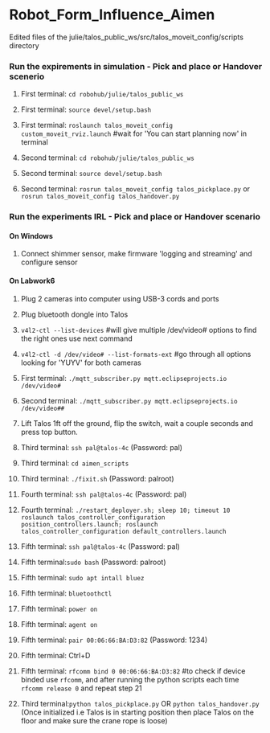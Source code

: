 # Robot_Form_Influence_Aimen
Edited files of the julie/talos_public_ws/src/talos_moveit_config/scripts directory

### Run the expirements in simulation - Pick and place or Handover scenerio
1. First terminal: `cd robohub/julie/talos_public_ws`

2. First terminal: `source devel/setup.bash`
3. First terminal: `roslaunch talos_moveit_config custom_moveit_rviz.launch` #wait for 'You can start planning now' in terminal
4. Second terminal: `cd robohub/julie/talos_public_ws`
5. Second terminal: `source devel/setup.bash`
6. Second terminal: `rosrun talos_moveit_config talos_pickplace.py` or `rosrun talos_moveit_config talos_handover.py`
### Run the experiments IRL - Pick and place or Handover scenario
#### On Windows
1. Connect shimmer sensor, make firmware 'logging and streaming' and configure sensor

#### On Labwork6
1. Plug 2 cameras into computer using USB-3 cords and ports

2. Plug bluetooth dongle into Talos
3. `v4l2-ctl --list-devices` #will give multiple /dev/video# options to find the right ones use next command
4. `v4l2-ctl -d /dev/video# --list-formats-ext` #go through all options looking for 'YUYV' for both cameras
5. First terminal: `./mqtt_subscriber.py mqtt.eclipseprojects.io /dev/video#`
6. Second terminal: `./mqtt_subscriber.py mqtt.eclipseprojects.io /dev/video##`
7. Lift Talos 1ft off the ground, flip the switch, wait a couple seconds and press top button.
8. Third terminal: `ssh pal@talos-4c` (Password: pal)
9. Third terminal: `cd aimen_scripts`
10. Third terminal: `./fixit.sh` (Password: palroot)
11. Fourth terminal: `ssh pal@talos-4c` (Password: pal)
12. Fourth terminal: `./restart_deployer.sh; sleep 10; timeout 10 roslaunch talos_controller_configuration position_controllers.launch; roslaunch talos_controller_configuration default_controllers.launch`
13. Fifth terminal: `ssh pal@talos-4c` (Password: pal)
14. Fifth terminal:`sudo bash` (Password: palroot)
15. Fifth terminal: `sudo apt intall bluez`
16. Fifth terminal: `bluetoothctl`
17. Fifth terminal: `power on`
18. Fifth terminal: `agent on`
19. Fifth terminal: `pair 00:06:66:BA:D3:82` (Password: 1234)
20. Fifth terminal: Ctrl+D
21. Fifth terminal: `rfcomm bind 0 00:06:66:BA:D3:82` #to check if device binded use `rfcomm`, and after running the python scripts each time `rfcomm release 0` and repeat step 21
22. Third terminal:`python talos_pickplace.py` OR `python talos_handover.py` (Once initialized i.e Talos is in starting position then place Talos on the floor and make sure the crane rope is loose)
